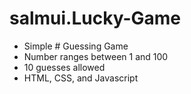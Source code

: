 # salmui.Lucky-Game

- Simple # Guessing Game
- Number ranges between 1 and 100
- 10 guesses allowed
- HTML, CSS, and Javascript

